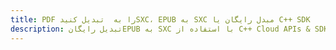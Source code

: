 ---title: PDF را به  تبدیل کنیدSXC، EPUB به SXC مبدل رایگان یا C++ SDKdescription: تبدیل رایگانEPUB به SXC با استفاده از C++ Cloud APIs & SDK همچنین اسناد PDF را در Cloud ایجاد، ویرایش و رندر کنید.---